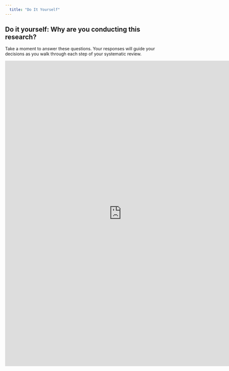 ```yaml
---
  title: "Do It Yourself"
---
```



##  Do it yourself: Why are you conducting this research?

Take a moment to answer these questions. Your responses will guide your decisions as you walk through each step of your systematic review.

<iframe src="https://docs.google.com/forms/d/e/1FAIpQLScJCwvd7d4-6XgUkCCqgqCNsRQEgrpzsIkV-roPbAT7qfsTbA/viewform?embedded=true" width="760" height="1000" frameborder="0" marginheight="0" marginwidth="0">Loading...</iframe>

